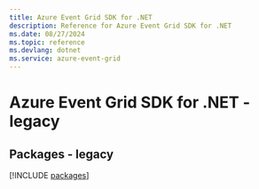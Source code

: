 ```yaml
---
title: Azure Event Grid SDK for .NET
description: Reference for Azure Event Grid SDK for .NET
ms.date: 08/27/2024
ms.topic: reference
ms.devlang: dotnet
ms.service: azure-event-grid
---
```

# Azure Event Grid SDK for .NET - legacy
## Packages - legacy
[!INCLUDE [packages](event-grid-index.md)]